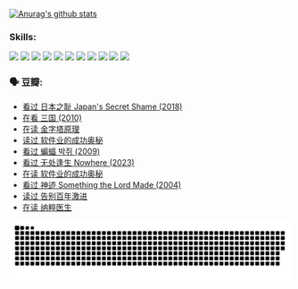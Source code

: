 
[![Anurag's github stats](https://github-readme-stats.vercel.app/api?username=w940853815)](https://github.com/anuraghazra/github-readme-stats)

### Skills:

<code><img height="32" src="https://cdn.jsdelivr.net/npm/simple-icons@v5/icons/python.svg"></code>
<code><img height="32" src="https://cdn.jsdelivr.net/npm/simple-icons@v5/icons/javascript.svg"></code>
<code><img height="32" src="https://cdn.jsdelivr.net/npm/simple-icons@v5/icons/django.svg"></code>
<code><img height="32" src="https://cdn.jsdelivr.net/npm/simple-icons@v5/icons/flask.svg"></code>
<code><img height="32" src="https://cdn.jsdelivr.net/npm/simple-icons@v5/icons/vuetify.svg"></code>
<code><img height="32" src="https://cdn.jsdelivr.net/npm/simple-icons@v5/icons/git.svg"></code>
<code><img height="32" src="https://cdn.jsdelivr.net/npm/simple-icons@v5/icons/docker.svg"></code>
<code><img height="32" src="https://cdn.jsdelivr.net/npm/simple-icons@v5/icons/postgresql.svg"></code>
<code><img height="32" src="https://cdn.jsdelivr.net/npm/simple-icons@v5/icons/elasticsearch.svg"></code>
<code><img height="32" src="https://cdn.jsdelivr.net/npm/simple-icons@v5/icons/macos.svg"></code>
<code><img height="32" src="https://cdn.jsdelivr.net/npm/simple-icons@v5/icons/linux.svg"></code>

### 🗣 豆瓣:

<!-- DOUBAN-ACTIVITIES:START -->
- [看过 日本之耻 Japan's Secret Shame‎ (2018)](https://www.douban.com/people/136069238/status/4431579101/?_i=00194549)
- [在看 三国‎ (2010)](https://www.douban.com/people/136069238/status/4430559482/?_i=00194549)
- [在读 金字塔原理](https://www.douban.com/people/136069238/status/4424812753/?_i=00194549)
- [读过 软件业的成功奥秘](https://www.douban.com/people/136069238/status/4424809958/?_i=00194549)
- [看过 蝙蝠 박쥐‎ (2009)](https://www.douban.com/people/136069238/status/4422787315/?_i=00194549)
- [看过 无处逢生 Nowhere‎ (2023)](https://www.douban.com/people/136069238/status/4416454713/?_i=00194549)
- [在读 软件业的成功奥秘](https://www.douban.com/people/136069238/status/4414815312/?_i=00194549)
- [看过 神迹 Something the Lord Made‎ (2004)](https://www.douban.com/people/136069238/status/4409691983/?_i=00194549)
- [读过 告别百年激进](https://www.douban.com/people/136069238/status/4406414036/?_i=00194549)
- [在读 纳粹医生](https://www.douban.com/people/136069238/status/4406413750/?_i=00194549)
<!-- DOUBAN-ACTIVITIES:END -->


![Snake animation](https://raw.githubusercontent.com/w940853815/w940853815/output/github-contribution-grid-snake.svg)

<!--
**w940853815/w940853815** is a ✨ _special_ ✨ repository because its `README.md` (this file) appears on your GitHub profile.

Here are some ideas to get you started:

- 🔭 I’m currently working on ...
- 🌱 I’m currently learning ...
- 👯 I’m looking to collaborate on ...
- 🤔 I’m looking for help with ...
- 💬 Ask me about ...
- 📫 How to reach me: ...
- 😄 Pronouns: ...
- ⚡ Fun fact: ...
-->
